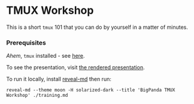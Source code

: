 # TMUX Workshop

This is a short `tmux` 101 that you can do by yourself in a matter of minutes.

### Prerequisites

_Ahem_, `tmux` installed - see [here](https://tmux.github.io/).

To see the presentation, visit [the rendered presentation](https://bigpandaio.github.io/tmux-workshop).

To run it locally, install [reveal-md](https://github.com/webpro/reveal-md) then run:

```
reveal-md --theme moon -H solarized-dark --title 'BigPanda TMUX Workshop' ./training.md
```
